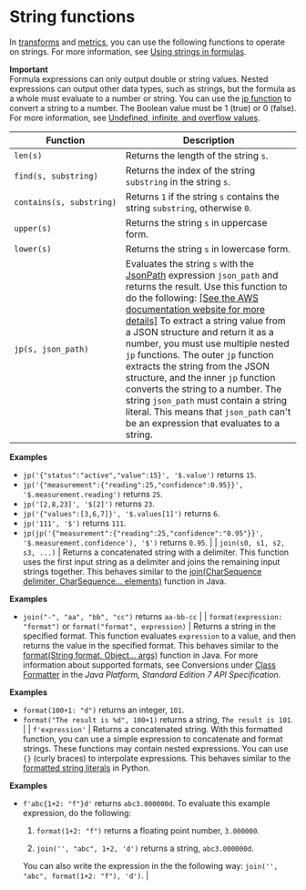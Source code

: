 # String functions<a name="expression-string-functions"></a>

In [transforms](transforms.md) and [metrics](metrics.md), you can use the following functions to operate on strings\. For more information, see [Using strings in formulas](expression-tutorials.md#use-strings-in-formulas)\.

**Important**  
<a name="formula-output-rules"></a>Formula expressions can only output double or string values\. Nested expressions can output other data types, such as strings, but the formula as a whole must evaluate to a number or string\. You can use the [jp function](#jp-definition) to convert a string to a number\. The Boolean value must be 1 \(true\) or 0 \(false\)\. For more information, see [Undefined, infinite, and overflow values](expression-tutorials.md#undefined-values)\.


| Function | Description | 
| --- | --- | 
|  `len(s)`  |  Returns the length of the string `s`\.  | 
|  `find(s, substring)`  |  Returns the index of the string `substring` in the string `s`\.  | 
|  `contains(s, substring)`  |  Returns `1` if the string `s` contains the string `substring`, otherwise `0`\.  | 
|  `upper(s)`  |  Returns the string `s` in uppercase form\.  | 
|  `lower(s)`  |  Returns the string `s` in lowercase form\.  | 
|   `jp(s, json_path)`  |  Evaluates the string `s` with the [JsonPath](https://github.com/json-path/JsonPath) expression `json_path` and returns the result\. Use this function to do the following: [\[See the AWS documentation website for more details\]](http://docs.aws.amazon.com/iot-sitewise/latest/userguide/expression-string-functions.html) To extract a string value from a JSON structure and return it as a number, you must use multiple nested `jp` functions\. The outer `jp` function extracts the string from the JSON structure, and the inner `jp` function converts the string to a number\. The string `json_path` must contain a string literal\. This means that `json_path` can't be an expression that evaluates to a string\. 

**Examples**  
+ `jp('{"status":"active","value":15}', '$.value')` returns `15`\.
+ `jp('{"measurement":{"reading":25,"confidence":0.95}}', '$.measurement.reading')` returns `25`\.
+ `jp('[2,8,23]', '$[2]')` returns `23`\.
+ `jp('{"values":[3,6,7]}', '$.values[1]')` returns `6`\.
+ `jp('111', '$')` returns `111`\.
+ `jp(jp('{"measurement":{"reading":25,"confidence":"0.95"}}', '$.measurement.confidence'), '$')` returns `0.95`\.  | 
|  `join(s0, s1, s2, s3, ...)`  |  Returns a concatenated string with a delimiter\. This function uses the first input string as a delimiter and joins the remaining input strings together\. This behaves similar to the [join\(CharSequence delimiter, CharSequence\.\.\. elements\)](https://docs.oracle.com/javase/8/docs/api/java/lang/String.html#join-java.lang.CharSequence-java.lang.CharSequence...-) function in Java\. 

**Examples**  
+ `join("-", "aa", "bb", "cc")` returns `aa-bb-cc`  | 
|  `format(expression: "format")` or `format("format", expression)`  |  Returns a string in the specified format\. This function evaluates `expression` to a value, and then returns the value in the specified format\. This behaves similar to the [format\(String format, Object\.\.\. args\)](https://docs.oracle.com/javase/8/docs/api/java/lang/String.html#format-java.lang.String-java.lang.Object...-) function in Java\. For more information about supported formats, see Conversions under [Class Formatter](https://docs.oracle.com/javase/7/docs/api/java/util/Formatter.html) in the *Java Platform, Standard Edition 7 API Specification*\. 

**Examples**  
+ `format(100+1: "d")` returns an integer, `101`\.
+ `format("The result is %d", 100+1)` returns a string, `The result is 101`\.  | 
|  `f'expression'`  |  Returns a concatenated string\. With this formatted function, you can use a simple expression to concatenate and format strings\. These functions may contain nested expressions\. You can use `{}` \(curly braces\) to interpolate expressions\. This behaves similar to the [formatted string literals](https://docs.python.org/3/reference/lexical_analysis.html#f-strings) in Python\. 

**Examples**  
+ `f'abc{1+2: "f"}d'` returns `abc3.000000d`\. To evaluate this example expression, do the following:

  1. `format(1+2: "f")` returns a floating point number, `3.000000`\.

  1. `join('', "abc", 1+2, 'd')` returns a string, `abc3.000000d`\.

  You can also write the expression in the the following way: `join('', "abc", format(1+2: "f"), 'd')`\.  | 